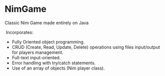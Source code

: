 # NimGame
 Classic Nim Game made entirely on Java
 
 Incorporates:

- Fully Oriented object programming.
- CRUD (Create, Read, Update, Delete) operations using files input/output for players management.
- Full-text input-oriented.
- Error handling with try/catch statements.
- Use of an array of objects (Nim player class).
